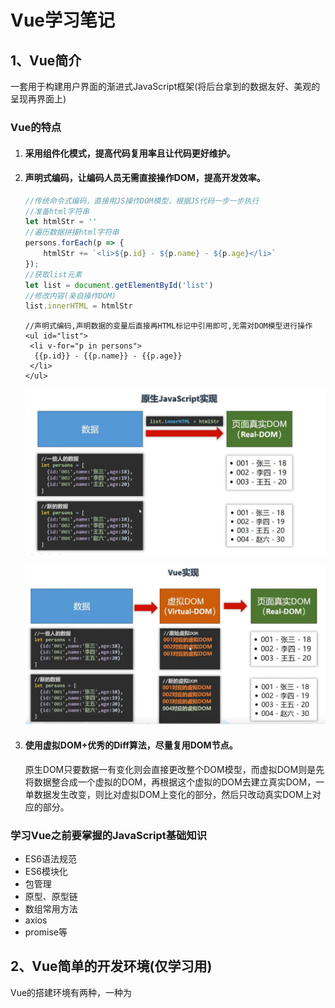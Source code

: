 # Vue学习笔记

## 1、Vue简介

一套用于构建用户界面的渐进式JavaScript框架(将后台拿到的数据友好、美观的呈现再界面上)

### Vue的特点

1. #### 采用组件化模式，提高代码复用率且让代码更好维护。

2. #### 声明式编码，让编码人员无需直接操作DOM，提高开发效率。

   ```javascript
   //传统命令式编码，直接用JS操作DOM模型，根据JS代码一步一步执行
   //准备html字符串
   let htmlStr = ''
   //遍历数据拼接html字符串
   persons.forEach(p => {
       htmlStr += `<li>${p.id} - ${p.name} - ${p.age}</li>`
   });
   //获取list元素
   let list = document.getElementById('list')
   //修改内容(亲自操作DOM)
   list.innerHTML = htmlStr
   ```

   ```vue
   //声明式编码,声明数据的变量后直接再HTML标记中引用即可,无需对DOM模型进行操作
   <ul id="list">
    <li v-for="p in persons">
     {{p.id}} - {{p.name}} - {{p.age}}
    </li>
   </ul>
   ```

   ![](img/image-20221008134437167-1666082627288-7.png)

   ![](img/image-20221008134529884-1666082640873-10.png)

3. #### 使用虚拟DOM+优秀的Diff算法，尽量复用DOM节点。

   原生DOM只要数据一有变化则会直接更改整个DOM模型，而虚拟DOM则是先将数据整合成一个虚拟的DOM，再根据这个虚拟的DOM去建立真实DOM，一单数据发生改变，则比对虚拟DOM上变化的部分，然后只改动真实DOM上对应的部分。





### 学习Vue之前要掌握的JavaScript基础知识

- ES6语法规范
- ES6模块化
- 包管理
- 原型、原型链
- 数组常用方法
- axios
- promise等

## 2、Vue简单的开发环境(仅学习用)

Vue的搭建环境有两种，一种为<script>引入，另一种为vue-cli脚手架，<script>引入较为简单但是功能也相对较少，基本只能用于vue新手的学习，而vue-cli脚手架是在日常工作中建立项目时用的最多的且功能较多，这个后面创建项目案例时会讲到，在这个只讲用<script>引入的方法。

在Vue官网中下载Vue.js文件(有两个版本，开发版本包含完整的警告和调试模式，生产版本删除了警告),新建一个html文件并引入即可。

在html超文本标记中添加一个div容器并设置他的的id或者class(建议用id，因为如果用class的话当出现两个同class name的vue只会渲染第一个)，在JS中创建一个Vue实例即可(Vue实例格式固定，且必须有属性el用于指定为哪个容器服务,容器和Vue实例是一一对应的)

```html
<!DOCTYPE html>
<html lang="en">
<head>
    <meta charset="UTF-8">
    <meta http-equiv="X-UA-Compatible" content="IE=edge">
    <meta name="viewport" content="width=device-width, initial-scale=1.0">
    <title>Document</title>
    <!-- 引入Vue -->
    <script type="text/javascript" src="../js/vue.js"></script>
    <link rel="icon" href="../电脑.ico">
</head>
<body>
    <div id = "root">
        <h1>Hello {{name}}</h1>
        <h2>年龄： {{age}}</h2>
    </div>

    <script type="text/javascript">
        Vue.config.productionTip = false//阻止Vue在启动时生产生产提示
    
        //创建Vue实例
        const x = new Vue({
            el : '#root',//el用于指定当前Vue实例为哪个容器服务,值通常为css选择器字符串（一般用id,也可用class）,或者用表达式document.getElementById('root')也一样
            data: {//data用于存储数据，数据供el中的容器所使用
                name: '吴思源',
                age: '18'
            }
        })
    </script>
</body>
</html>
```

## 3、模板语法

 在root容器里的代码必须符合HTML规范，而且混入了一些特殊的Vue自己的语法

root容器里的代码被称为[Vue模板]

### 插值语法

 可以将Vue实例的data属性内的数据运用到Vue模板中，data中的数据一旦改变，对应虚拟DOM里data的数据也随之改变，之后更新DOM，数据实施的更新在页面上

可以为js表达式或者js代码(语句)

1、表达式: 一个表达式会生成一个值，可以放在任何一个需要值的地方

- a
- a+b
- function()
- x === y ? a : b

2、js代码

- if(){}
- for(){}

如果需要直接显示在容器内的(在超文本标记外),需要用两个{}包裹

```html
<div id = "root">
        <h1>Hello {{name}}</h1>
        <h2>年龄： {{age}}</h2>
        <h3>身高:  {{50 + 120}}cm</h3>
    </div>

    <script type="text/javascript">
        Vue.config.productionTip = false//阻止Vue在启动时生产生产提示
    
        //创建Vue实例
        const x = new Vue({
            el : '#root',//el用于指定当前Vue实例为哪个容器服务,值通常为css选择器字符串（一般用id,也可用class）,或者用表达式document.getElementById('root')也一样
            data: {//data用于存储数据，数据供el中的容器所使用
                name: '吴思源',
                age: '18'
            }
        })
    </script>
```

### 指令语法
